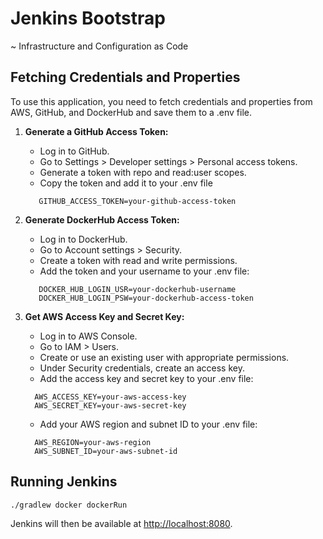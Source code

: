 # Jenkins Bootstrap 
~ Infrastructure and Configuration as Code

## Fetching Credentials and Properties

To use this application, you need to fetch credentials and properties from AWS, GitHub, and DockerHub and save them to a
.env file.

1. **Generate a GitHub Access Token:**
    - Log in to GitHub.
    - Go to Settings > Developer settings > Personal access tokens.
    - Generate a token with repo and read:user scopes.
    - Copy the token and add it to your .env file
    ```
       GITHUB_ACCESS_TOKEN=your-github-access-token
    ```
2. **Generate DockerHub Access Token:**
    - Log in to DockerHub.
    - Go to Account settings > Security.
    - Create a token with read and write permissions.
    - Add the token and your username to your .env file:
   ```
      DOCKER_HUB_LOGIN_USR=your-dockerhub-username
      DOCKER_HUB_LOGIN_PSW=your-dockerhub-access-token
   ```
3. **Get AWS Access Key and Secret Key:**

    - Log in to AWS Console.
    - Go to IAM > Users.
    - Create or use an existing user with appropriate permissions.
    - Under Security credentials, create an access key.
    - Add the access key and secret key  to your .env file:
    ```
      AWS_ACCESS_KEY=your-aws-access-key
      AWS_SECRET_KEY=your-aws-secret-key
    ```
    - Add your AWS region and subnet ID to your .env file:
    ```
      AWS_REGION=your-aws-region
      AWS_SUBNET_ID=your-aws-subnet-id
    ```
   
## Running Jenkins

`./gradlew docker dockerRun`

Jenkins will then be available at [http://localhost:8080](http://localhost:8080).